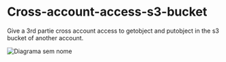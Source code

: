 # Cross-account-access-s3-bucket
Give a 3rd partie cross account access to getobject and putobject in the s3 bucket of another account.

![Diagrama sem nome](https://github.com/cabraljdevops/Cross-account-access-s3-bucket/assets/109381604/0445023e-7429-49bf-beb5-3af9709a7ce2)


